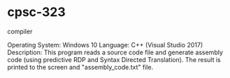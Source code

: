 # cpsc-323
compiler

Operating System: 	Windows 10
Language: 		C++ (Visual Studio 2017)
Description:  This program reads a source code file and generate assembly code (using predictive RDP and Syntax Directed Translation). 
              The result is printed to the screen and "assembly_code.txt" file.

